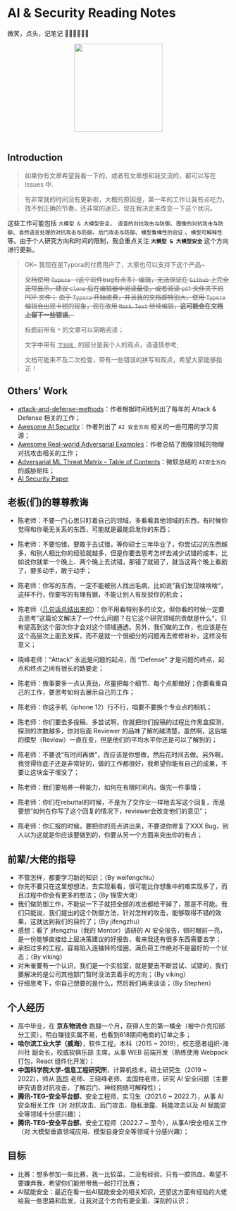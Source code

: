 # AI & Security Reading Notes

微笑，点头，记笔记 :sunflower::sunflower::sunflower::sunflower::sunflower::sunflower:

<div align="center"><img src="pictures/840ad2d34eef686053fecac7eb743e1.jpg" height="200"/></div>

<br/>

## Introduction

> 如果你有文章希望我看一下的，或者有文章想和我交流的，都可以写在 Issues 中.

> 有非常就的时间没有更新啦，大概的原因是，第一年的工作让我有点吃力，找不到正确的节奏，还非常的迷茫。现在我决定来改变一下这个状况。

这些工作可能包括 `大模型 & 大模型安全`、 `语音的对抗攻击与防御`、`图像的对抗攻击与防御`、`自然语言处理的对抗攻击与防御`、`后门攻击与防御`、`模型鲁棒性的验证` 、`模型可解释性`等。由于个人研究方向和时间的限制，我会重点关注 <b>`大模型 & 大模型安全`</b> 这个方向进行更新。

> OK~ 我现在是Typora的付费用户了，大家也可以支持下这个产品~
>
> ~~文档使用 `Typora` （这个软件bug有点多）编辑，无法保证在 `Github` 上完全正常显示，建议 `clone` 后在编辑器中阅读最佳，或者阅读 `pdf` 文件夹下的 PDF 文件；~~ ~~由于 `Typora` 开始收费，并且我的文档都特别大，使用 `Typora` 编辑会出现卡顿的现象，现在改用 `Mark Text` 继续编辑，**这可能会在文档上留下一些错误**。~~
>
> 标题前带有 `*` 的文章可以简略阅读；
>
> 文字中带有 <u>`下划线 `</u> 的部分是我个人的观点，请谨慎参考;
>
> 文档可能来不及二次检查，带有一些错误的拼写和观点，希望大家能够指正！

## Others' Work

- [attack-and-defense-methods](https://github.com/tao-bai/attack-and-defense-methods)：作者根据时间线列出了每年的 Attack & Defense 相关的工作；
- [Awesome AI Security](https://github.com/DeepSpaceHarbor/Awesome-AI-Security)：作者列出了 `AI 安全方向` 相关的一些可用的学习资源；
- [Awesome Real-world Adversarial Examples](https://github.com/lionelmessi6410/awesome-real-world-adversarial-examples)：作者总结了图像领域的物理对抗攻击相关的工作；
- [Adversarial ML Threat Matrix - Table of Contents](https://github.com/mitre/advmlthreatmatrix)：微软总结的 `AI安全方向` 的威胁矩阵；
- [AI Security Paper](https://github.com/eastmountyxz/AI-Security-Paper)

## 老板(们)的尊尊教诲

- 陈老师：不要一门心思只盯着自己的领域，多看看其他领域的东西，有时候你觉得和你毫无关系的东西，可能就是最能启发你的东西；

- 陈老师：不要怕错，要敢于去试错，等你硕士三年毕业了，你尝试过的东西越多，和别人相比你的经验就越多，但是你要去思考怎样去减少试错的成本，比如说你就拿一个晚上、两个晚上去试错，那错了就错了，就当这两个晚上看剧了，要多动手，敢于动手；

- 陈老师：你写的东西，一定不能被别人找出毛病，比如说”我们发现啥啥啥“，这样不行，你要写的有理有据，不能让别人有反驳你的机会；

- 陈老师（<u>几句话总结出来的</u>）：你不用看特别多的论文，但你看的时候一定要去思考”这篇论文解决了一个什么问题？在它这个研究领域的贡献是什么“，只有提高到这个层次你才会对这个领域通透。另外，我们做的工作，也应该是在这个高层次上面去发挥，而不是就一个很细分的问题再去修修补补，这样没有意义；

- 晓峰老师：“Attack” 永远是问题的起点，而 “Defense” 才是问题的终点，起点和终点之间有很长的路要走；

- 陈老师：做事要多一点认真劲，尽量把每个细节、每个点都做好；你要看重自己的工作，要思考如何去展示自己的工作；

- 陈老师：你这手机（iphone 12）行不行，咱要不要换个专业点的相机；

- 陈老师：你们要去多投稿、多尝试啊，你就把你们投稿的过程比作黑盒探测，探测的次数越多，你对后面 Reviewer 的品味了解的越清楚，虽然啊，这后端的模型（Review）一直在变，但是他们的平均水平你还是可以了解到的；

- 陈老师：不要说“有时间再做”，而应该是你想做，然后花时间去做。另外啊，我觉得你底子还是非常好的，做的工作都很好，我希望你能有自己的成果，不要让这块金子埋没了；

- 陈老师：我们要培养一种能力，如何在有限时间内，做完一件事情；

- 陈老师：你们在rebuttal的时候，不是为了交作业一样地去写这个回复，而是要想“如何在你写了这个回复的情况下，reviewer会改变他们的意见”；

- 陈老师：你汇报的时候，要把你的亮点讲出来，不要说你修复了XXX Bug，别人以为这就是你应该要做到的，你要从另一个方面来突出你的有点；

## 前辈/大佬的指导

- 不管怎样，都要学习新的知识；（By weifengchiu）
- 你先不要只在这里想想法，去实现看看，很可能比你想象中的难实现多了，而且过程中你会有更多的想法；（By 锦雯大佬）
- 我们做防御工作，不能说一下子就把全部的攻击都给干掉了，那是不可能。我们只能说，我们提出的这个防御方法，针对怎样的攻击，能够取得不错的效果，这就达到我们的目的了；（By jifengzhu）
- 感想：看了 jifengzhu（我的 Mentor）调研的 AI 安全报告，顿时眼前一亮，是一份能够直接给上层决策建议的好报告，看来我还有很多东西需要去学；
- 承担过多的工程，容易陷入连轴转的怪圈，满负荷工作绝对不是最好的一个状态；（By viking）
- 对朱雀要有一个认识，我们是一个实验室，就是要去不断尝试、试错的，我们要解决的是公司其他部门暂时没法去着手的方向；（By viking）
- 仔细思考下，你自己想要的是什么，然后我们再来谈谈；（By Stephen）

## 个人经历

- 高中毕业，在 **京东物流仓** 跑腿一个月，获得人生的第一桶金（被中介克扣部分工资），明白赚钱实属不易，也看到618期间电商的订单之多；
- **哈尔滨工业大学（威海）**，软件工程，本科（2015 ~ 2019），校志愿者组织-海川社 副会长，校威软俱乐部 主席，从事 WEB 前端开发（熟练使用 Webpack 打包，React 组件化开发）；
- **中国科学院大学-信息工程研究所**，计算机技术，硕士研究生（2019 ~ 2022），师从 [陈恺](http://kaichen.org/) 老师、王晓峰老师、孟国柱老师，研究 AI 安全问题（主要研究语音对抗攻击，了解后门、神经网络可解释性）；
- **腾讯-TEG-安全平台部**，安全工程师，实习生（2021.6 ~ 2022.7），从事 AI 安全相关工作（对 对抗攻击、后门攻击、隐私泄露、耗能攻击以及 AI 赋能安全等领域十分感兴趣）；
- **腾讯-TEG-安全平台部**，安全工程师（2022.7 ~ 至今），从事AI安全相关工作（对 大模型垂直领域应用、模型自身安全等领域十分感兴趣）；

## 目标

- 比赛：想多参加一些比赛，我一比较菜，二没有经验，只有一腔热血，希望不要嫌弃我，希望你们能带带我一起打打比赛；
- AI赋能安全：最近在看一些AI赋能安全的相关知识，还望这方面有经验的大佬给我一些思路和启发，让我对这个方向有更全面、深刻的认识；
